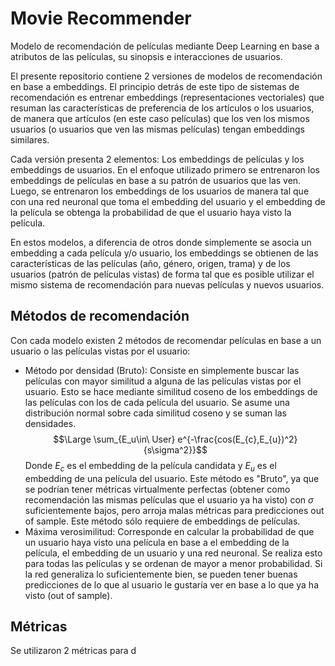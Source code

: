 # Movie Recommender

Modelo de recomendación de películas mediante Deep Learning en base a atributos de las películas, su sinopsis e interacciones de usuarios.

El presente repositorio contiene 2 versiones de modelos de recomendación en base a embeddings. El principio detrás de este tipo de sistemas de recomendación es entrenar embeddings (representaciones vectoriales) que resuman las características de preferencia de los artículos o los usuarios, de manera que artículos (en este caso películas) que los ven los mismos usuarios (o usuarios que ven las mismas películas) tengan embeddings similares.

Cada versión presenta 2 elementos: Los embeddings de películas y los embeddings de usuarios. En el enfoque utilizado primero se entrenaron los embeddings de películas en base a su patrón de usuarios que las ven. Luego, se entrenaron los embeddings de los usuarios de manera tal que con una red neuronal que toma el embedding del usuario y el embedding de la película se obtenga la probabilidad de que el usuario haya visto la película.

En estos modelos, a diferencia de otros donde simplemente se asocia un embedding a cada película y/o usuario, los embeddings se obtienen de las características de las películas (año, género, origen, trama) y de los usuarios (patrón de películas vistas) de forma tal que es posible utilizar el mismo sistema de recomendación para nuevas películas y nuevos usuarios.

## Métodos de recomendación

Con cada modelo existen 2 métodos de recomendar películas en base a un usuario o las películas vistas por el usuario:

- Método por densidad (Bruto): Consiste en simplemente buscar las películas con mayor similitud a alguna de las películas vistas por el usuario. Esto se hace mediante similitud coseno de los embeddings de las películas con los de cada película del usuario. Se asume una distribución normal sobre cada similitud coseno y se suman las densidades.
$$\Large \sum_{E_u\in\ User} e^{-\frac{cos(E_{c},E_{u})^2}{s\sigma^2}}$$
Donde $E_c$ es el embedding de la película candidata y $E_u$ es el embedding de una película del usuario. Este método es "Bruto", ya que se podrían tener métricas virtualmente perfectas (obtener como recomendación las mismas películas que el usuario ya ha visto) con $\sigma$ suficientemente bajos, pero arroja malas métricas para predicciones out of sample. Este método sólo requiere de embeddings de películas.
- Máxima verosimilitud: Corresponde en calcular la probabilidad de que un usuario haya visto una película en base a el embedding de la película, el embedding de un usuario y una red neuronal. Se realiza esto para todas las películas y se ordenan de mayor a menor probabilidad. Si la red generaliza lo suficientemente bien, se pueden tener buenas predicciones de lo que al usuario le gustaría ver en base a lo que ya ha visto (out of sample).

## Métricas

Se utilizaron 2 métricas para 
d
